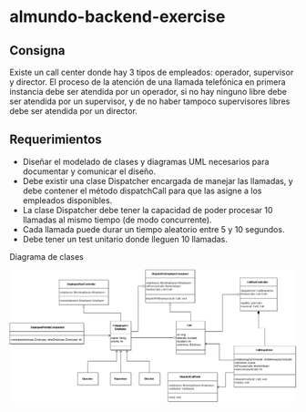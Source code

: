 # almundo-backend-exercise

## Consigna
Existe un call center donde hay 3 tipos de empleados: operador, supervisor y director. El proceso de la atención de una llamada telefónica en primera instancia debe ser atendida por un operador, si no hay ninguno libre debe ser atendida por un supervisor, y de no haber tampoco supervisores libres debe ser atendida por un director.

## Requerimientos

* Diseñar el modelado de clases y diagramas UML necesarios para documentar y comunicar el diseño.
* Debe existir una clase Dispatcher encargada de manejar las llamadas, y debe contener el método dispatchCall para que las asigne a los empleados disponibles.
* La clase Dispatcher debe tener la capacidad de poder procesar 10 llamadas al mismo tiempo (de modo concurrente).
* Cada llamada puede durar un tiempo aleatorio entre 5 y 10 segundos.
* Debe tener un test unitario donde lleguen 10 llamadas.

Diagrama de clases

![](https://raw.githubusercontent.com/hernandezed/almundo-backend-exercise/activemq-impl/docs/callcenter.png)
